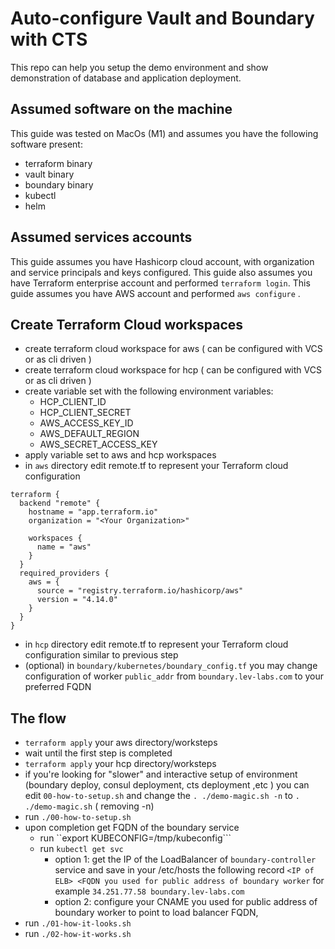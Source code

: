 # Auto-configure Vault and Boundary with CTS

This repo can help you setup the demo environment and show demonstration of database and application deployment.


## Assumed software on the machine
This guide was tested on MacOs (M1) and assumes you have the following software present:
- terraform binary
- vault binary
- boundary binary 
- kubectl
- helm

## Assumed services accounts
This guide assumes you have Hashicorp cloud account, with organization and service principals and keys configured. 
This guide also assumes you have Terraform enterprise account and performed ```terraform login```.
This guide assumes you have AWS account and performed ```aws configure``` .

## Create Terraform Cloud workspaces
- create terraform cloud workspace for aws ( can be configured with VCS or as cli driven )
- create terraform cloud workspace for hcp ( can be configured with VCS or as cli driven )
- create variable set with the following environment variables:
	- HCP_CLIENT_ID
	- HCP_CLIENT_SECRET
	- AWS_ACCESS_KEY_ID
	- AWS_DEFAULT_REGION
	- AWS_SECRET_ACCESS_KEY
- apply variable set to aws and hcp workspaces
- in ```aws``` directory edit remote.tf to represent your Terraform cloud configuration
```
terraform {  
  backend "remote" {  
    hostname = "app.terraform.io"  
	organization = "<Your Organization>"  
  
	workspaces {  
      name = "aws"  
    }  
  }  
  required_providers {  
    aws = {  
      source = "registry.terraform.io/hashicorp/aws"  
	  version = "4.14.0"  
	}  
  }  
}
```
- in ```hcp``` directory edit remote.tf to represent your Terraform cloud configuration similar to previous step
- (optional) in ```boundary/kubernetes/boundary_config.tf``` you may change configuration of worker ```public_addr``` from ```boundary.lev-labs.com``` to your preferred FQDN

## The flow
- ```terraform apply``` your aws directory/worksteps
- wait until the first step is completed 
- ```terraform apply``` your hcp directory/worksteps
- if you're looking for "slower" and interactive setup of environment (boundary deploy, consul deployment, cts deployment ,etc ) you can edit ```00-how-to-setup.sh``` and change the ```. ./demo-magic.sh -n``` to ```. ./demo-magic.sh``` ( removing -n)
- run ```./00-how-to-setup.sh```
- upon completion get FQDN of the boundary service
	- run ``export KUBECONFIG=/tmp/kubeconfig```
	- run ```kubectl get svc```
		- option 1:  get the IP of the LoadBalancer of ```boundary-controller``` service and save in your /etc/hosts the following record 
		```<IP of ELB> <FQDN you used for public address of boundary worker```
		for example
		```34.251.77.58 boundary.lev-labs.com```
		- option 2: configure your CNAME you used for public address of boundary worker to point to 	  load balancer FQDN,
- run ```./01-how-it-looks.sh```
- run ```./02-how-it-works.sh```